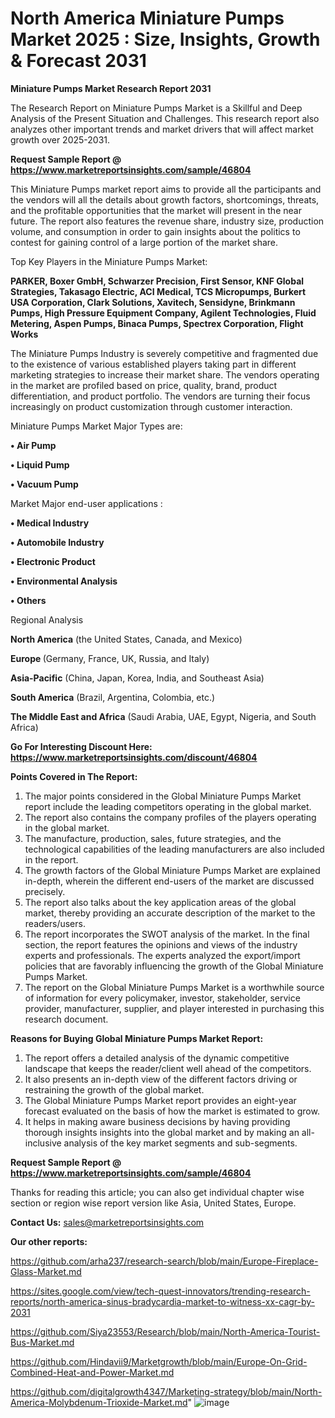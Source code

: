 # North America Miniature Pumps Market 2025 : Size, Insights, Growth & Forecast 2031

<strong>Miniature Pumps Market Research Report 2031</strong>

The Research Report on Miniature Pumps Market is a Skillful and Deep Analysis of the Present Situation and Challenges. This research report also analyzes other important trends and market drivers that will affect market growth over 2025-2031.

<strong>Request Sample Report @ <a href=https://www.marketreportsinsights.com/sample/46804>https://www.marketreportsinsights.com/sample/46804</a></strong>

This Miniature Pumps market report aims to provide all the participants and the vendors will all the details about growth factors, shortcomings, threats, and the profitable opportunities that the market will present in the near future. The report also features the revenue share, industry size, production volume, and consumption in order to gain insights about the politics to contest for gaining control of a large portion of the market share.

Top Key Players in the Miniature Pumps Market:

<strong>PARKER, Boxer GmbH, Schwarzer Precision, First Sensor, KNF Global Strategies, Takasago Electric, ACI Medical, TCS Micropumps, Burkert USA Corporation, Clark Solutions, Xavitech, Sensidyne, Brinkmann Pumps, High Pressure Equipment Company, Agilent Technologies, Fluid Metering, Aspen Pumps, Binaca Pumps, Spectrex Corporation, Flight Works</strong>

The Miniature Pumps Industry is severely competitive and fragmented due to the existence of various established players taking part in different marketing strategies to increase their market share. The vendors operating in the market are profiled based on price, quality, brand, product differentiation, and product portfolio. The vendors are turning their focus increasingly on product customization through customer interaction.

Miniature Pumps Market Major Types are:

<strong>•  Air Pump

•  Liquid Pump

•  Vacuum Pump</strong>

Market Major end-user applications :

<strong>•  Medical Industry

•  Automobile Industry

•  Electronic Product

•  Environmental Analysis

•  Others</strong>

Regional Analysis

</u><strong><b>North America</b></strong> (the United States, Canada, and Mexico)

<strong><b>Europe </b></strong>(Germany, France, UK, Russia, and Italy)

<strong><b>Asia-Pacific</b></strong> (China, Japan, Korea, India, and Southeast Asia)

<strong><b>South America</b></strong> (Brazil, Argentina, Colombia, etc.)

<strong><b>The Middle East and Africa</b></strong> (Saudi Arabia, UAE, Egypt, Nigeria, and South Africa)

<strong>Go For Interesting Discount Here: <a href=https://www.marketreportsinsights.com/discount/46804>https://www.marketreportsinsights.com/discount/46804</a></strong>

<strong>Points Covered in The Report:</strong>
<ol>
  <li>The major points considered in the Global Miniature Pumps Market report include the leading competitors operating in the global market.</li>
  <li>The report also contains the company profiles of the players operating in the global market.</li>
  <li>The manufacture, production, sales, future strategies, and the technological capabilities of the leading manufacturers are also included in the report.</li>
  <li>The growth factors of the Global Miniature Pumps Market are explained in-depth, wherein the different end-users of the market are discussed precisely.</li>
  <li>The report also talks about the key application areas of the global market, thereby providing an accurate description of the market to the readers/users.</li>
  <li>The report incorporates the SWOT analysis of the market. In the final section, the report features the opinions and views of the industry experts and professionals. The experts analyzed the export/import policies that are favorably influencing the growth of the Global Miniature Pumps Market.</li>
  <li>The report on the Global Miniature Pumps Market is a worthwhile source of information for every policymaker, investor, stakeholder, service provider, manufacturer, supplier, and player interested in purchasing this research document.</li>
</ol>
<strong>Reasons for Buying Global Miniature Pumps Market Report:</strong>

<ol>
  <li>The report offers a detailed analysis of the dynamic competitive landscape that keeps the reader/client well ahead of the competitors.</li>
  <li>It also presents an in-depth view of the different factors driving or restraining the growth of the global market.</li>
  <li>The Global Miniature Pumps Market report provides an eight-year forecast evaluated on the basis of how the market is estimated to grow.</li>
  <li>It helps in making aware business decisions by having providing thorough insights insights into the global market and by making an all-inclusive analysis of the key market segments and sub-segments.</li>
</ol>
<strong>Request Sample Report @ <a href=https://www.marketreportsinsights.com/sample/46804>https://www.marketreportsinsights.com/sample/46804</a></strong>


Thanks for reading this article; you can also get individual chapter wise section or region wise report version like Asia, United States, Europe.

<strong>Contact Us:</strong>
sales@marketreportsinsights.com

<strong>Our other reports:</strong>

<a href=https://github.com/arha237/research-search/blob/main/Europe-Fireplace-Glass-Market.md>https://github.com/arha237/research-search/blob/main/Europe-Fireplace-Glass-Market.md</a>

<a href=https://sites.google.com/view/tech-quest-innovators/trending-research-reports/north-america-sinus-bradycardia-market-to-witness-xx-cagr-by-2031>https://sites.google.com/view/tech-quest-innovators/trending-research-reports/north-america-sinus-bradycardia-market-to-witness-xx-cagr-by-2031</a>

<a href=https://github.com/Siya23553/Research/blob/main/North-America-Tourist-Bus-Market.md>https://github.com/Siya23553/Research/blob/main/North-America-Tourist-Bus-Market.md</a>

<a href=https://github.com/Hindavii9/Marketgrowth/blob/main/Europe-On-Grid-Combined-Heat-and-Power-Market.md>https://github.com/Hindavii9/Marketgrowth/blob/main/Europe-On-Grid-Combined-Heat-and-Power-Market.md</a>

<a href=https://github.com/digitalgrowth4347/Marketing-strategy/blob/main/North-America-Molybdenum-Trioxide-Market.md>https://github.com/digitalgrowth4347/Marketing-strategy/blob/main/North-America-Molybdenum-Trioxide-Market.md</a>"
![image](https://github.com/user-attachments/assets/b47cf452-3fb9-4717-b1e2-8e9fd35253fc)
